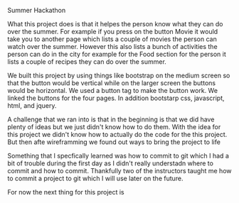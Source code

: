 Summer Hackathon

What this project does is that it helpes the person know what they can do over
the summer. For example if you press on the button Movie it would
take you to another page which lists a couple of movies the person
can watch over the summer. However this also lists a bunch of activities
the person can do in the city for example for the Food section for the person
it lists a couple of recipes they can do over the summer.

We built this project by using things like bootstrap on the medium 
screen so that the button would be vertical while on the larger screen the 
buttons would be horizontal. We used a button tag to make the 
button work. We linked the buttons for the four pages. In addition bootstarp
css, javascript, html, and jquery.

A challenge that we ran into is that in the beginning is that we did have plenty of
ideas but we just didn't know how to do them. With the idea for this project we didn't
know how to actually do the code for the this project. But then afte wireframming we
found out ways to bring the project to life

Something that I specfically learned was how to commit to git which I had a bit of trouble during
the first day as I didn't really understadn where to commit and how to commit. Thankfully two of the 
instructors taught me how to commit a project to git which I will use later on the future.

For now the next thing for this project is 
